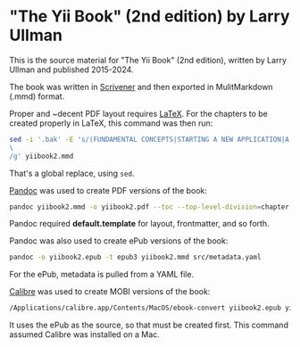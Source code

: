 # "The Yii Book" (2nd edition) by Larry Ullman

This is the source material for "The Yii Book" (2nd edition), written by Larry Ullman and published 2015-2024. 

The book was written in [Scrivener](https://www.literatureandlatte.com/scrivener/overview) and then exported in MulitMarkdown (.mmd) format. 

Proper and ~decent PDF layout requires [LaTeX](https://www.latex-project.org). For the chapters to be created properly in LaTeX, this command was then run:

```bash
sed -i '.bak' -E 's/(FUNDAMENTAL CONCEPTS|STARTING A NEW APPLICATION|A MANUAL FOR YOUR YII SITE|INITIAL CUSTOMIZATIONS AND CODE GENERATIONS|WORKING WITH MODELS|WORKING WITH VIEWS|WORKING WITH CONTROLLERS|WORKING WITH DATABASES|WORKING WITH FORMS|MAINTAINING STATE|USER AUTHENTICATION AND AUTHORIZATION|WORKING WITH WIDGETS|USING EXTENSIONS|JAVASCRIPT AND JQUERY|INTERNATIONALIZATION|LEAVING THE BROWSER|IMPROVING PERFORMANCE|ADVANCED DATABASE ISSUES|EXTENDING YII|WORKING WITH THIRD-PARTY LIBRARIES|TESTING YOUR APPLICATIONS|CREATING A CMS|MAKING AN E-COMMERCE SITE|SHIPPING YOUR PROJECT) /# \1 #\
\
/g' yiibook2.mmd
```

That's a global replace, using `sed`. 

[Pandoc](https://pandoc.org) was used to create PDF versions of the book:

```bash
pandoc yiibook2.mmd -o yiibook2.pdf --toc --top-level-division=chapter --template=src/default.template --highlight-style=tango --pdf-engine=xelatex
```

Pandoc required **default.template** for layout, frontmatter, and so forth.

Pandoc was also used to create ePub versions of the book:

```bash
pandoc -o yiibook2.epub -t epub3 yiibook2.mmd src/metadata.yaml
```

For the ePub, metadata is pulled from a YAML file.

[Calibre](https://calibre-ebook.com) was used to create MOBI versions of the book:

```bash
/Applications/calibre.app/Contents/MacOS/ebook-convert yiibook2.epub yiibook2.mobi
```

It uses the ePub as the source, so that must be created first. This command assumed Calibre was installed on a Mac.
